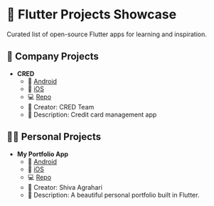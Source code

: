 # 🚀 Flutter Projects Showcase

Curated list of open-source Flutter apps for learning and inspiration.

## 🏢 Company Projects

- **CRED**
  - 📱 [Android](https://play.google.com/store/apps/details?id=com.cred.club)
  - 🍎 [iOS](https://apps.apple.com/in/app/cred/id1424942477)
  - 💻 [Repo](https://github.com/example/cred)
  - 👤 Creator: CRED Team
  - 📝 Description: Credit card management app

## 👨‍💻 Personal Projects

- **My Portfolio App**
  - 📱 [Android](https://play.google.com/store/apps/details?id=com.myportfolio.app)
  - 🍎 [iOS](https://apps.apple.com/app/id1234567890)
  - 💻 [Repo](https://github.com/username/portfolio)
  - 👤 Creator: Shiva Agrahari
  - 📝 Description: A beautiful personal portfolio built in Flutter.

